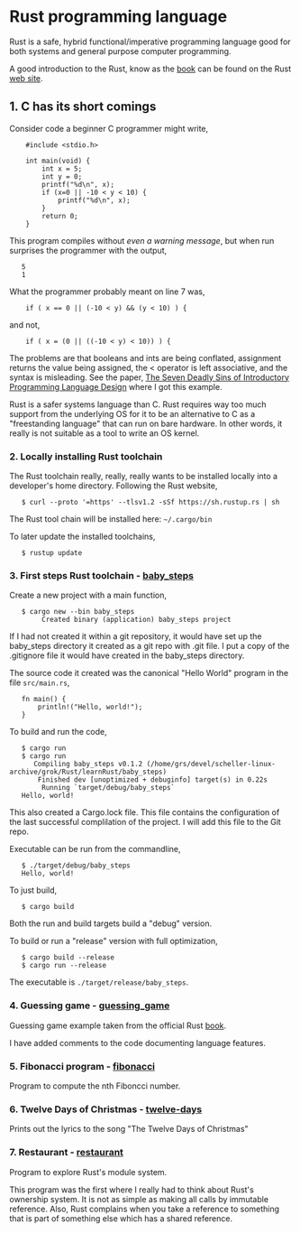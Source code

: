 # Rust programming language

Rust is a safe, hybrid functional/imperative programming language
good for both systems and general purpose computer programming.

A good introduction to the Rust, know as the
[book](https://doc.rust-lang.org/book)
can be found on the Rust
[web site](https://www.rust-lang.org).

## 1. C has its short comings

Consider code a beginner C programmer might write,

```
    #include <stdio.h>

    int main(void) {
        int x = 5;
        int y = 0;
        printf("%d\n", x);
        if (x=0 || -10 < y < 10) {
            printf("%d\n", x);
        }
        return 0;
    }
```

This program compiles without *even a warning message*, but when run
surprises the programmer with the output,

```
   5
   1
```

What the programmer probably meant on line 7 was,

```
    if ( x == 0 || (-10 < y) && (y < 10) ) {
```

and not,

```
    if ( x = (0 || ((-10 < y) < 10)) ) {
```

The problems are that booleans and ints are being conflated, assignment
returns the value being assigned, the < operator is left associative, and
the syntax is misleading.  See the paper,
[The Seven Deadly Sins of Introductory Programming Language Design](http://users.monash.edu/~damian/papers/PDF/SevenDeadlySins.pdf)
where I got this example.

Rust is a safer systems language than C.  Rust requires way too
much support from the underlying OS for it to be an alternative
to C as a "freestanding language" that can run on bare hardware.
In other words, it really is not suitable as a tool to write an
OS kernel.

### 2. Locally installing Rust toolchain

The Rust toolchain really, really, really wants to be installed
locally into a developer's home directory.  Following the Rust website,

```
   $ curl --proto '=https' --tlsv1.2 -sSf https://sh.rustup.rs | sh
```

The Rust tool chain will be installed here: `~/.cargo/bin`

To later update the installed toolchains,

```
   $ rustup update
```

### 3. First steps Rust toolchain - [baby\_steps](baby_steps/)

Create a new project with a main function,

```
   $ cargo new --bin baby_steps
        Created binary (application) baby_steps project
```

If I had not created it within a git repository, it would have set up the
baby\_steps directory it created as a git repo with .git file.  I put a copy
of the .gitignore file it would have created in the baby\_steps directory.

The source code it created was the canonical "Hello World" program in the
file `src/main.rs`,

```
   fn main() {
       println!("Hello, world!");
   }
```

To build and run the code,

```
   $ cargo run
   $ cargo run
      Compiling baby_steps v0.1.2 (/home/grs/devel/scheller-linux-archive/grok/Rust/learnRust/baby_steps)
       Finished dev [unoptimized + debuginfo] target(s) in 0.22s
        Running `target/debug/baby_steps`
   Hello, world!
```

This also created a Cargo.lock file.  This file contains the configuration
of the last successful complilation of the project.  I will add this file
to the Git repo.

Executable can be run from the commandline,

```
   $ ./target/debug/baby_steps
   Hello, world!
```

To just build,

```
   $ cargo build
```

Both the run and build targets build a "debug" version.

To build or run a "release" version with full optimization,

```
   $ cargo build --release
   $ cargo run --release
```

The executable is `./target/release/baby_steps`.

### 4. Guessing game - [guessing\_game](guessing_game/)

Guessing game example taken from the official Rust
[book](https://doc.rust-lang.org/book/ch02-00-guessing-game-tutorial.html).

I have added comments to the code documenting language features.

### 5. Fibonacci program - [fibonacci](fibonacci/)

Program to compute the nth Fiboncci number.

### 6. Twelve Days of Christmas - [twelve-days](fibonacci/)

Prints out the lyrics to the song "The Twelve Days of Christmas"

### 7. Restaurant - [restaurant](restaurant/)

Program to explore Rust's module system.

This program was the first where I really had to think about
Rust's ownership system.  It is not as simple as making all
calls by immutable reference.  Also, Rust complains when you
take a reference to something that is part of something else
which has a shared reference.
